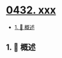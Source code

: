 # [0432. xxx](https://github.com/Tdahuyou/TNotes.leetcode/tree/main/notes/0432.%20xxx)

<!-- region:toc -->

- [1. 📝 概述](#1--概述)

<!-- endregion:toc -->

## 1. 📝 概述
